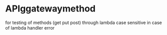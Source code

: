 # APIggatewaymethod
for testing of methods (get put post) through lambda 
case sensitive in case of lambda handler error

